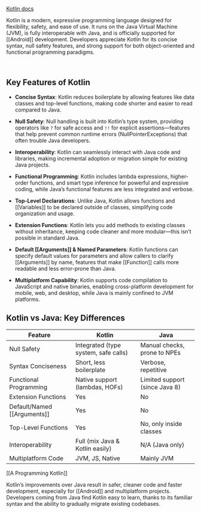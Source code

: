 [Kotlin docs](https://kotlinlang.org/docs/home.html)

Kotlin is a modern, expressive programming language designed for flexibility, safety, and ease of use. It runs on the Java Virtual Machine (JVM), is fully interoperable with Java, and is officially supported for [[Android]] development. Developers appreciate Kotlin for its concise syntax, null safety features, and strong support for both object-oriented and functional programming paradigms.[](https://worldline.github.io/learning-kotlin/en/kotlin-features/)

​

## Key Features of Kotlin

- **Concise Syntax**: Kotlin reduces boilerplate by allowing features like data classes and top-level functions, making code shorter and easier to read compared to Java.[](https://www.geeksforgeeks.org/kotlin/introduction-to-kotlin/)
    
- **Null Safety**: Null handling is built into Kotlin’s type system, providing operators like `?` for safe access and `!!` for explicit assertions—features that help prevent common runtime errors (NullPointerExceptions) that often trouble Java developers.[](https://constructor.university/blog/kotlin-programming-language)
    
- **Interoperability**: Kotlin can seamlessly interact with Java code and libraries, making incremental adoption or migration simple for existing Java projects.[](https://kotlinlang.org/docs/[[Android]]-overview.html)
    
- **Functional Programming**: Kotlin includes lambda expressions, higher-order functions, and smart type inference for powerful and expressive coding, while Java’s functional features are less integrated and verbose.[](https://www.spaceotechnologies.com/blog/kotlin-features/)
    
- **Top-Level Declarations**: Unlike Java, Kotlin allows functions and [[Variables]] to be declared outside of classes, simplifying code organization and usage.[](https://en.wikipedia.org/wiki/Kotlin_\(programming_language\))
    
- **Extension Functions**: Kotlin lets you add methods to existing classes without inheritance, keeping code cleaner and more modular—this isn’t possible in standard Java.[](https://www.spaceotechnologies.com/blog/kotlin-features/)
    
- **Default [[Arguments]] & Named Parameters**: Kotlin functions can specify default values for parameters and allow callers to clarify [[Arguments]] by name, features that make [[Function]] calls more readable and less error-prone than Java.[](https://worldline.github.io/learning-kotlin/en/kotlin-features/)
    
- **Multiplatform Capability**: Kotlin supports code compilation to JavaScript and native binaries, enabling cross-platform development for mobile, web, and desktop, while Java is mainly confined to JVM platforms.[](https://developer.[[Android]].com/kotlin/overview)

## Kotlin vs Java: Key Differences

| Feature                 | Kotlin                                                                                                  | Java                                                                                            |
| ----------------------- | ------------------------------------------------------------------------------------------------------- | ----------------------------------------------------------------------------------------------- |
| Null Safety             | Integrated (type system, safe calls)[](https://constructor.university/blog/kotlin-programming-language) | Manual checks, prone to NPEs[](https://constructor.university/blog/kotlin-programming-language) |
| Syntax Conciseness      | Short, less boilerplate[](https://www.geeksforgeeks.org/kotlin/introduction-to-kotlin/)<br>             | Verbose, repetitive                                                                             |
| Functional Programming  | Native support (lambdas, HOFs)[](https://worldline.github.io/learning-kotlin/en/kotlin-features/)       | Limited support (since Java 8)                                                                  |
| Extension Functions<br> | Yes[](https://en.wikipedia.org/wiki/Kotlin_\(programming_language\))                                    | No                                                                                              |
| Default/Named [[Arguments]] | Yes[](https://worldline.github.io/learning-kotlin/en/kotlin-features/)<br>                              | No                                                                                              |
| Top-Level Functions     | Yes[](https://en.wikipedia.org/wiki/Kotlin_\(programming_language\))                                    | No, only inside classes                                                                         |
| Interoperability        | Full (mix Java & Kotlin easily)[](https://developer.android.com/kotlin/overview)<br>                    | N/A (Java only)                                                                                 |
| Multiplatform Code      | JVM, JS, Native[](https://constructor.university/blog/kotlin-programming-language)                      | Mainly JVM                                                                                      |

[[A Programming Kotlin]]

Kotlin’s improvements over Java result in safer, cleaner code and faster development, especially for [[Android]] and multiplatform projects. Developers coming from Java find Kotlin easy to learn, thanks to its familiar syntax and the ability to gradually migrate existing codebases.[](https://constructor.university/blog/kotlin-programming-language)

​